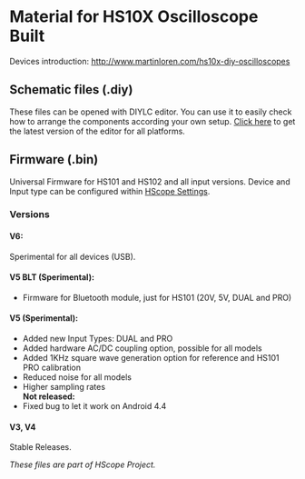 # Material for HS10X Oscilloscope Built

Devices introduction: http://www.martinloren.com/hs10x-diy-oscilloscopes

## Schematic files (.diy)

These files can be opened with DIYLC editor. You can use it to easily check how to arrange the components according your own setup. <a href="https://github.com/bancika/diy-layout-creator/releases/latest">Click here</a> to get the latest version of the editor for all platforms.</a><br>

## Firmware (.bin)

Universal Firmware for HS101 and HS102 and all input versions. Device and Input type can be configured within <a href="http://hscope.martinloren.com/HS102-oscilloscope.html#flash_firmware" target="_blank">HScope Settings</a>.

### Versions
#### V6:
Sperimental for all devices (USB).

#### V5 BLT (Sperimental):
- Firmware for Bluetooth module, just for HS101 (20V, 5V, DUAL and PRO)

#### V5 (Sperimental):
- Added new Input Types: DUAL and PRO
- Added hardware AC/DC coupling option, possible for all models
- Added 1KHz square wave generation option for reference and HS101 PRO calibration
- Reduced noise for all models
- Higher sampling rates  
**Not released:**
- Fixed bug to let it work on Android 4.4

#### V3, V4
Stable Releases.


*These files are part of HScope Project.*
